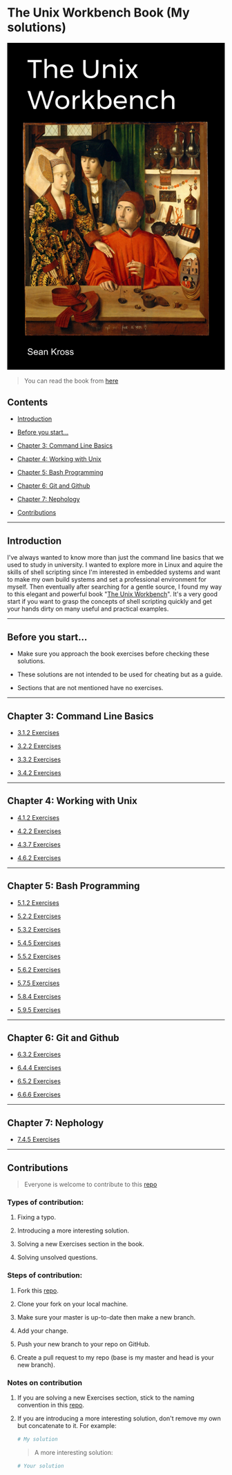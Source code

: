 # The Unix Workbench Book (My solutions)

![The Unix Workbench Book Cover](images/cover.png)

> You can read the book from [here](https://seankross.com/the-unix-workbench/)

## Contents

- [Introduction](#introduction)

- [Before you start...](#before-you-start)

- [Chapter 3: Command Line Basics](#chapter-3-command-line-basics)

- [Chapter 4: Working with Unix](#chapter-4-working-with-unix)

- [Chapter 5: Bash Programming](#chapter-5-bash-programming)

- [Chapter 6: Git and Github](#chapter-6-git-and-github)

- [Chapter 7: Nephology](#chapter-7-nephology)

- [Contributions](#contributions)

---

## Introduction

I've always wanted to know more than just the command line 
basics that we used to study in university. I wanted to explore 
more in Linux and aquire the skills of shell scripting since I'm 
interested in embedded systems and want to make my own build 
systems and set a professional environment for myself. Then 
eventually after searching for a gentle source, I 
found my way to this elegant and powerful book "[The Unix 
Workbench](https://seankross.com/the-unix-workbench/)". It's a 
very good start if you want to grasp the 
concepts of shell scripting quickly and get your hands dirty on 
many useful and practical examples.

---

## Before you start...

- Make sure you approach the book exercises before checking these solutions.

- These solutions are not intended to be used for cheating but as a guide.

- Sections that are not mentioned have no exercises.

---

## Chapter 3: Command Line Basics

- [3.1.2 Exercises](Ch03_Command_Line_Basics/README.md#312-exercises)

- [3.2.2 Exercises](Ch03_Command_Line_Basics/README.md#322-exercises)

- [3.3.2 Exercises](Ch03_Command_Line_Basics/README.md#332-exercises)

- [3.4.2 Exercises](Ch03_Command_Line_Basics/README.md#342-exercises)

---

## Chapter 4: Working with Unix

- [4.1.2 Exercises](Ch04_Working_with_Unix/README.md#412-exercises)

- [4.2.2 Exercises](Ch04_Working_with_Unix/README.md#422-exercises)

- [4.3.7 Exercises](Ch04_Working_with_Unix/README.md#437-exercises)

- [4.6.2 Exercises](Ch04_Working_with_Unix/README.md#462-exercises)

---

## Chapter 5: Bash Programming

- [5.1.2 Exercises](Ch05_Bash_Programming/5-1-Math.md)

- [5.2.2 Exercises](Ch05_Bash_Programming/5-2-Variables.md)

- [5.3.2 Exercises](Ch05_Bash_Programming/5-3-User-Input.md)

- [5.4.5 Exercises](Ch05_Bash_Programming/5-4-Logic-and-If-Else.md)

- [5.5.2 Exercises](Ch05_Bash_Programming/5-5-Arrays.md)

- [5.6.2 Exercises](Ch05_Bash_Programming/5-6-Braces.md)

- [5.7.5 Exercises](Ch05_Bash_Programming/5-7-Loops.md)

- [5.8.4 Exercises](Ch05_Bash_Programming/5-8-Functions.md)

- [5.9.5 Exercises](Ch05_Bash_Programming/5-9-Writing-Programs.md)

---

## Chapter 6: Git and Github

- [6.3.2 Exercises](Ch06_Git_and_Github/6-3-Getting-Started-with-Git.md)

- [6.4.4 Exercises](Ch06_Git_and_Github/6-4-Important-Git-Features.md)

- [6.5.2 Exercises](Ch06_Git_and_Github/6-5-Branching.md)

- [6.6.6 Exercises](Ch06_Git_and_Github/6-6-GitHub.md)

---

## Chapter 7: Nephology

- [7.4.5 Exercises](Ch07_Nephology/7-4-Cloud-Computing-Basics.md)

---

## Contributions

> Everyone is welcome to contribute to this [repo](https://github.com/SuperMoudy/Unix_Workbench_Solutions)

### Types of contribution:
1. Fixing a typo.

2. Introducing a more interesting solution.

3. Solving a new Exercises section in the book.

4. Solving unsolved questions.


### Steps of contribution:
1. Fork this [repo](https://github.com/SuperMoudy/Unix_Workbench_Solutions).

2. Clone your fork on your local machine.

3. Make sure your master is up-to-date then make a new branch.

4. Add your change.

5. Push your new branch to your repo on GitHub.

6. Create a pull request to my repo (base is my master and head is your new branch).

### Notes on contribution
1. If you are solving a new Exercises section, stick to the naming convention in this [repo](https://github.com/SuperMoudy/Unix_Workbench_Solutions).

2. If you are introducing a more interesting solution, don't remove my own but concatenate to it. For example:

    ```bash
    # My solution
    ```

    > A more interesting solution:
    
    ```bash
    # Your solution
    ```
